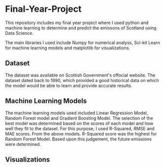 # Final-Year-Project
This repository includes my final year project where I used python and machine learning to determine and predict the emissons of Scotland using Data Science. 

The main libraries I used include Numpy for numerical analyss, Sci-kit Learn for machine learning models and matplotlib for visualizations.

## Dataset
The dataset was available on Scottish Government's offocial website. The dataset dated back to 1990, which provided a good historical data on which the model would be able to learn and provide accurate results.

## Machine Learning Models
The machine learning models used included Linear Regression Model, Random Forest model and Gradient Boosting Model. The selection of the best model was determined based on the scores of each
model and how well they fit to the dataset. For this purpose, I used R-Squared, RMSE and MAE scores. 
From the above models. R-Squared score was the highest for Random Forest Model. Based upon this judgement, the future emissions were determined. 

## Visualizations
